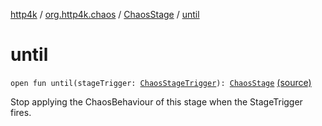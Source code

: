 [http4k](../../index.md) / [org.http4k.chaos](../index.md) / [ChaosStage](index.md) / [until](./until.md)

# until

`open fun until(stageTrigger: `[`ChaosStageTrigger`](../-chaos-stage-trigger.md)`): `[`ChaosStage`](index.md) [(source)](https://github.com/http4k/http4k/blob/master/http4k-testing-chaos/src/main/kotlin/org/http4k/chaos/ChaosStage.kt#L52)

Stop applying the ChaosBehaviour of this stage when the StageTrigger fires.

